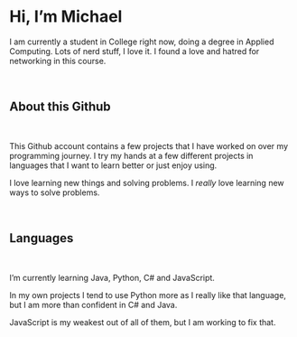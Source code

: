 # Hi, I’m Michael

I am currently a student in College right now, doing a degree in Applied Computing. Lots of nerd stuff, I love it. I found a love and hatred for networking in this course. 

<br>

## About this Github
<br>

This Github account contains a few projects that I have worked on over my programming journey. I try my hands at a few different projects in languages that I want to learn better or just enjoy using.

I love learning new things and solving problems.
I *really* love learning new ways to solve problems.

<br>

## Languages
<br>

I’m currently learning Java, Python, C# and JavaScript. 

In my own projects I tend to use Python more as I really like that language, but I am 
more than confident in C# and Java. 

JavaScript is my weakest out of all of them, but I am working to fix that.
